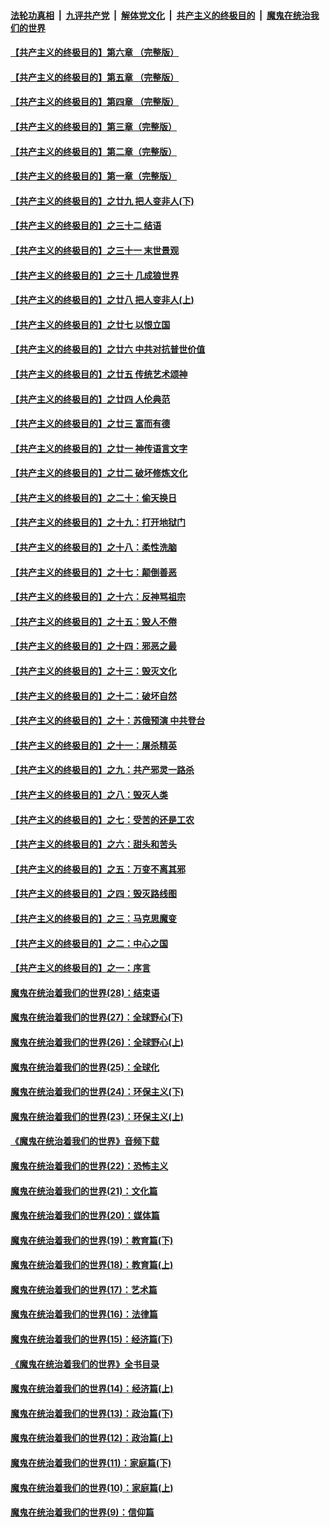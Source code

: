 ####  [法轮功真相](../../../../basic/blob/master/README.md?t=09281513) &nbsp;|&nbsp; [九评共产党](../../../../9ping.md/blob/master/README.md?t=09281513) &nbsp;|&nbsp; [解体党文化](../../../../jtdwh.md/blob/master/README.md?t=09281513)  &nbsp;|&nbsp; [共产主义的终极目的](../../../../gczydzjmd.md/blob/master/README.md?t=09281513) &nbsp;|&nbsp; [魔鬼在统治我们的世界](../../../../mgztzwmdsj.md/blob/master/README.md?t=09281513) 

#### [【共产主义的终极目的】第六章 （完整版）](../pages/nsc422/n11428913.md?t=09281513) 

#### [【共产主义的终极目的】第五章 （完整版）](../pages/nsc422/n11428912.md?t=09281513) 

#### [【共产主义的终极目的】第四章 （完整版）](../pages/nsc422/n11428907.md?t=09281513) 

#### [【共产主义的终极目的】第三章（完整版）](../pages/nsc422/n11428848.md?t=09281513) 

#### [【共产主义的终极目的】第二章（完整版）](../pages/nsc422/n11428831.md?t=09281513) 

#### [【共产主义的终极目的】第一章（完整版）](../pages/nsc422/n11417651.md?t=09281513) 

#### [【共产主义的终极目的】之廿九 把人变非人(下)](../pages/nsc422/n11344140.md?t=09281513) 

#### [【共产主义的终极目的】之三十二 结语](../pages/nsc422/n11360535.md?t=09281513) 

#### [【共产主义的终极目的】之三十一 末世景观](../pages/nsc422/n11351129.md?t=09281513) 

#### [【共产主义的终极目的】之三十 几成狼世界](../pages/nsc422/n11348280.md?t=09281513) 

#### [【共产主义的终极目的】之廿八 把人变非人(上)](../pages/nsc422/n11340492.md?t=09281513) 

#### [【共产主义的终极目的】之廿七 以恨立国](../pages/nsc422/n11336944.md?t=09281513) 

#### [【共产主义的终极目的】之廿六 中共对抗普世价值](../pages/nsc422/n11324785.md?t=09281513) 

#### [【共产主义的终极目的】之廿五 传统艺术颂神](../pages/nsc422/n11296396.md?t=09281513) 

#### [【共产主义的终极目的】之廿四 人伦典范](../pages/nsc422/n11296397.md?t=09281513) 

#### [【共产主义的终极目的】之廿三 富而有德](../pages/nsc422/n11283598.md?t=09281513) 

#### [【共产主义的终极目的】之廿一 神传语言文字](../pages/nsc422/n11263265.md?t=09281513) 

#### [【共产主义的终极目的】之廿二 破坏修炼文化](../pages/nsc422/n11245728.md?t=09281513) 

#### [【共产主义的终极目的】之二十：偷天换日](../pages/nsc422/n11238846.md?t=09281513) 

#### [【共产主义的终极目的】之十九：打开地狱门](../pages/nsc422/n11206376.md?t=09281513) 

#### [【共产主义的终极目的】之十八：柔性洗脑](../pages/nsc422/n11199994.md?t=09281513) 

#### [【共产主义的终极目的】之十七：颠倒善恶](../pages/nsc422/n11179782.md?t=09281513) 

#### [【共产主义的终极目的】之十六：反神骂祖宗](../pages/nsc422/n11166798.md?t=09281513) 

#### [【共产主义的终极目的】之十五：毁人不倦](../pages/nsc422/n11166792.md?t=09281513) 

#### [【共产主义的终极目的】之十四：邪恶之最](../pages/nsc422/n11150249.md?t=09281513) 

#### [【共产主义的终极目的】之十三：毁灭文化](../pages/nsc422/n11135227.md?t=09281513) 

#### [【共产主义的终极目的】之十二：破坏自然](../pages/nsc422/n11135214.md?t=09281513) 

#### [【共产主义的终极目的】之十：苏俄预演 中共登台](../pages/nsc422/n11118424.md?t=09281513) 

#### [【共产主义的终极目的】之十一：屠杀精英](../pages/nsc422/n11118442.md?t=09281513) 

#### [【共产主义的终极目的】之九：共产邪灵一路杀](../pages/nsc422/n11114139.md?t=09281513) 

#### [【共产主义的终极目的】之八：毁灭人类](../pages/nsc422/n11108503.md?t=09281513) 

#### [【共产主义的终极目的】之七：受苦的还是工农](../pages/nsc422/n11101809.md?t=09281513) 

#### [【共产主义的终极目的】之六：甜头和苦头](../pages/nsc422/n11096971.md?t=09281513) 

#### [【共产主义的终极目的】之五：万变不离其邪](../pages/nsc422/n11091285.md?t=09281513) 

#### [【共产主义的终极目的】之四：毁灭路线图](../pages/nsc422/n11086284.md?t=09281513) 

#### [【共产主义的终极目的】之三：马克思魔变](../pages/nsc422/n11061941.md?t=09281513) 

#### [【共产主义的终极目的】之二：中心之国](../pages/nsc422/n11047728.md?t=09281513) 

#### [【共产主义的终极目的】之一：序言](../pages/nsc422/n11086077.md?t=09281513) 

#### [魔鬼在统治着我们的世界(28)：结束语](../pages/nsc422/n10936246.md?t=09281513) 

#### [魔鬼在统治着我们的世界(27)：全球野心(下)](../pages/nsc422/n10928319.md?t=09281513) 

#### [魔鬼在统治着我们的世界(26)：全球野心(上)](../pages/nsc422/n10900318.md?t=09281513) 

#### [魔鬼在统治着我们的世界(25)：全球化](../pages/nsc422/n10788205.md?t=09281513) 

#### [魔鬼在统治着我们的世界(24)：环保主义(下)](../pages/nsc422/n10695307.md?t=09281513) 

#### [魔鬼在统治着我们的世界(23)：环保主义(上)](../pages/nsc422/n10688613.md?t=09281513) 

#### [《魔鬼在统治着我们的世界》音频下载](../pages/nsc422/n10635553.md?t=09281513) 

#### [魔鬼在统治着我们的世界(22)：恐怖主义](../pages/nsc422/n10614727.md?t=09281513) 

#### [魔鬼在统治着我们的世界(21)：文化篇](../pages/nsc422/n10597706.md?t=09281513) 

#### [魔鬼在统治着我们的世界(20)：媒体篇](../pages/nsc422/n10586579.md?t=09281513) 

#### [魔鬼在统治着我们的世界(19)：教育篇(下)](../pages/nsc422/n10564808.md?t=09281513) 

#### [魔鬼在统治着我们的世界(18)：教育篇(上)](../pages/nsc422/n10526970.md?t=09281513) 

#### [魔鬼在统治着我们的世界(17)：艺术篇](../pages/nsc422/n10499093.md?t=09281513) 

#### [魔鬼在统治着我们的世界(16)：法律篇](../pages/nsc422/n10485969.md?t=09281513) 

#### [魔鬼在统治着我们的世界(15)：经济篇(下)](../pages/nsc422/n10469975.md?t=09281513) 

#### [《魔鬼在统治着我们的世界》全书目录](../pages/nsc422/n10464261.md?t=09281513) 

#### [魔鬼在统治着我们的世界(14)：经济篇(上)](../pages/nsc422/n10457370.md?t=09281513) 

#### [魔鬼在统治着我们的世界(13)：政治篇(下)](../pages/nsc422/n10448270.md?t=09281513) 

#### [魔鬼在统治着我们的世界(12)：政治篇(上)](../pages/nsc422/n10444576.md?t=09281513) 

#### [魔鬼在统治着我们的世界(11)：家庭篇(下)](../pages/nsc422/n10440961.md?t=09281513) 

#### [魔鬼在统治着我们的世界(10)：家庭篇(上)](../pages/nsc422/n10435448.md?t=09281513) 

#### [魔鬼在统治着我们的世界(9)：信仰篇](../pages/nsc422/n10432159.md?t=09281513) 

